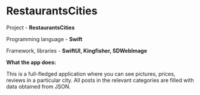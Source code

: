 # RestaurantsCities

Project - **RestaurantsCities**

Programming language - **Swift**

Framework, libraries - **SwiftUI, Kingfisher, SDWebImage**

**What the app does:**

This is a full-fledged application where you can see pictures, prices, reviews in a particular city. All posts in the relevant categories are filled with data obtained from JSON.
